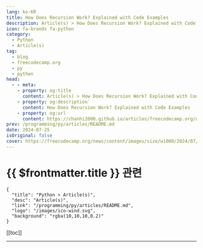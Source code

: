 ```yaml
---
lang: ko-KR
title: How Does Recursion Work? Explained with Code Examples
description: Article(s) > How Does Recursion Work? Explained with Code Examples
icon: fa-brands fa-python
category: 
  - Python
  - Article(s)
tag: 
  - blog
  - freecodecamp.org
  - py
  - python
head:
  - - meta:
    - property: og:title
      content: Article(s) > How Does Recursion Work? Explained with Code Examples
    - property: og:description`
      content: How Does Recursion Work? Explained with Code Examples
    - property: og:url
      content: https://chanhi2000.github.io/articles/freecodecamp.org/what-is-recursion.html
prev: /programming/py/articles/README.md
date: 2024-07-25
isOriginal: false
cover: https://freecodecamp.org/news/content/images/size/w1000/2024/07/Frame-1--6-.png
---
```


# {{ $frontmatter.title }} 관련

```component VPCard
{
  "title": "Python > Article(s)",
  "desc": "Article(s)",
  "link": "/programming/py/articles/README.md",
  "logo": "/images/ico-wind.svg",
  "background": "rgba(10,10,10,0.2)"
}
```

[[toc]]

---

<SiteInfo
  name="How Does Recursion Work? Explained with Code Examples"
  desc="In this article, you will learn about recursion and how it works. You need a good understanding of how functions work before learning recursion. I have used Python code for examples in this article because of its simple syntax, but the concept of recursion is the same for every programming..."
  url="https://freecodecamp.org/news/what-is-recursion/"
  logo="https://cdn.freecodecamp.org/universal/favicons/favicon.ico"
  preview="https://freecodecamp.org/news/content/images/size/w1000/2024/07/Frame-1--6-.png"/>

<!-- TODO: 작성 -->

